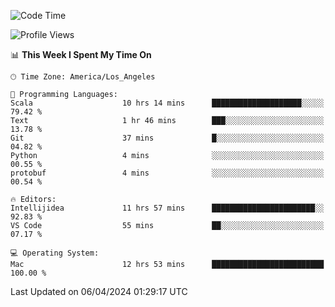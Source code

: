 <!--START_SECTION:waka-->
![Code Time](http://img.shields.io/badge/Code%20Time-924%20hrs%2019%20mins-blue)

![Profile Views](http://img.shields.io/badge/Profile%20Views-0-blue)

📊 **This Week I Spent My Time On** 

```text
🕑︎ Time Zone: America/Los_Angeles

💬 Programming Languages: 
Scala                    10 hrs 14 mins      ████████████████████░░░░░   79.42 % 
Text                     1 hr 46 mins        ███░░░░░░░░░░░░░░░░░░░░░░   13.78 % 
Git                      37 mins             █░░░░░░░░░░░░░░░░░░░░░░░░   04.82 % 
Python                   4 mins              ░░░░░░░░░░░░░░░░░░░░░░░░░   00.55 % 
protobuf                 4 mins              ░░░░░░░░░░░░░░░░░░░░░░░░░   00.54 % 

🔥 Editors: 
Intellijidea             11 hrs 57 mins      ███████████████████████░░   92.83 % 
VS Code                  55 mins             ██░░░░░░░░░░░░░░░░░░░░░░░   07.17 % 

💻 Operating System: 
Mac                      12 hrs 53 mins      █████████████████████████   100.00 % 
```


 Last Updated on 06/04/2024 01:29:17 UTC
<!--END_SECTION:waka-->
